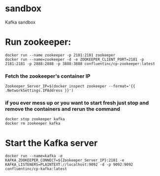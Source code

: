 # sandbox
Kafka sandbox


# Run zookeeper:

	docker run --name zookeeper -p 2181:2181 zookeeper
	docker run --name=zookeeper -d -e ZOOKEEPER_CLIENT_PORT=2181 -p 2181:2181 -p 2888:2888 -p 3888:3888 confluentinc/cp-zookeeper:latest

### Fetch the zookeeper's container IP

	Zookeeper_Server_IP=$(docker inspect zookeeper --format='{{ .NetworkSettings.IPAddress }}')

### if you ever mess up or you want to start fresh just stop and remove the containers and rerun the command 

	docker stop zookeeper kafka 
	docker rm zookeeper kafka 



# Start the Kafka server

	docker run --name=kafka -e KAFKA_ZOOKEEPER_CONNECT=${Zookeeper_Server_IP}:2181 -e KAFKA_LISTENERS=PLAINTEXT://localhost:9092 -d -p 9092:9092 confluentinc/cp-kafka:latest
